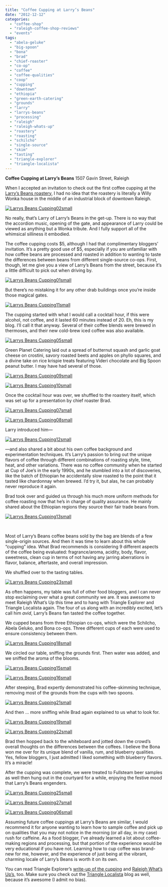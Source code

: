 ```yaml
---
title: "Coffee Cupping at Larry’s Beans"
date: "2012-12-12"
categories:
  - "coffee-shop"
  - "raleigh-coffee-shop-reviews"
  - "events"
tags:
  - "abela-geluke"
  - "big-spoon"
  - "bona"
  - "brad"
  - "chief-roaster"
  - "co-op"
  - "coffee"
  - "coffee-qualities"
  - "coop"
  - "cupping"
  - "downtown"
  - "ethiopia"
  - "green-earth-catering"
  - "grounds"
  - "larry"
  - "larrys-beans"
  - "processing"
  - "raleigh"
  - "raleigh-whats-up"
  - "roastery"
  - "roasting"
  - "schilcho"
  - "single-source"
  - "skim"
  - "tasting"
  - "triangle-explorer"
  - "triangle-localista"
---
```


**Coffee Cupping at Larry’s Beans** 1507 Gavin Street, Raleigh

When I accepted an invitation to check out the first coffee cupping at the [Larry’s Beans roastery](http://www.larrysbeans.com/), I had no idea that the roastery is literally a Willy Wonka house in the middle of an industrial block of downtown Raleigh.




<div class="caption">

[![](http://s3.amazonaws.com/thegourmez-wpmedia/2012/12/Larrys-Beans-Cupping02small.jpg "Larrys Beans Cupping02small")](http://s3.amazonaws.com/thegourmez-wpmedia/2012/12/Larrys-Beans-Cupping02small.jpg)</div>


No really, that’s Larry of Larry’s Beans in the get-up. There is no way that the accordion music, opening of the gate, and appearance of Larry could be viewed as anything but a Wonka tribute. And I fully support all of the whimsical silliness it embodied.

The coffee cupping costs $5, although I had that complimentary bloggers’ invitation. It’s a pretty good use of $5, especially if you are unfamiliar with how coffee beans are processed and roasted in addition to wanting to taste the differences between beans from different single-source co-ops. First, though, let me give you a view of Larry’s Beans from the street, because it’s a little difficult to pick out when driving by.




<div class="caption">

[![](http://s3.amazonaws.com/thegourmez-wpmedia/2012/12/Larrys-Beans-Cupping01small-1024x279.jpg "Larrys Beans Cupping01small")](http://s3.amazonaws.com/thegourmez-wpmedia/2012/12/Larrys-Beans-Cupping01small.jpg)</div>


But there’s no mistaking it for any other drab buildings once you’re inside those magical gates.

[![](http://s3.amazonaws.com/thegourmez-wpmedia/2012/12/Larrys-Beans-Cupping11small.jpg "Larrys Beans Cupping11small")](http://s3.amazonaws.com/thegourmez-wpmedia/2012/12/Larrys-Beans-Cupping11small.jpg)

The cupping started with what I would call a cocktail hour, if this were alcohol, not coffee, and it lasted 60 minutes instead of 20. Eh, this is my blog. I’ll call it that anyway. Several of their coffee blends were brewed in thermoses, and their new cold-brew iced coffee was also available.

[![](http://s3.amazonaws.com/thegourmez-wpmedia/2012/12/Larrys-Beans-Cupping05small.jpg "Larrys Beans Cupping05small")](http://s3.amazonaws.com/thegourmez-wpmedia/2012/12/Larrys-Beans-Cupping05small.jpg)

Green Planet Catering laid out a spread of butternut squash and garlic goat cheese on crostini, savory roasted beets and apples on phyllo squares, and a divine take on rice krispie treats featuring Videri chocolate and Big Spoon peanut butter. I may have had several of those.

[![](http://s3.amazonaws.com/thegourmez-wpmedia/2012/12/Larrys-Beans-Cupping09small.jpg "Larrys Beans Cupping09small")](http://s3.amazonaws.com/thegourmez-wpmedia/2012/12/Larrys-Beans-Cupping09small.jpg)

[![](http://s3.amazonaws.com/thegourmez-wpmedia/2012/12/Larrys-Beans-Cupping10small.jpg "Larrys Beans Cupping10small")](http://s3.amazonaws.com/thegourmez-wpmedia/2012/12/Larrys-Beans-Cupping10small.jpg)

Once the cocktail hour was over, we shuffled to the roastery itself, which was set up for a presentation by chief roaster Brad.

[![](http://s3.amazonaws.com/thegourmez-wpmedia/2012/12/Larrys-Beans-Cupping07small.jpg "Larrys Beans Cupping07small")](http://s3.amazonaws.com/thegourmez-wpmedia/2012/12/Larrys-Beans-Cupping07small.jpg)




<div class="caption">

[![](http://s3.amazonaws.com/thegourmez-wpmedia/2012/12/Larrys-Beans-Cupping08small.jpg "Larrys Beans Cupping08small")](http://s3.amazonaws.com/thegourmez-wpmedia/2012/12/Larrys-Beans-Cupping08small.jpg)</div>


Larry introduced him—

[![](http://s3.amazonaws.com/thegourmez-wpmedia/2012/12/Larrys-Beans-Cupping12small.jpg "Larrys Beans Cupping12small")](http://s3.amazonaws.com/thegourmez-wpmedia/2012/12/Larrys-Beans-Cupping12small.jpg)

—and also shared a bit about his own coffee background and experimentation techniques. It’s Larry’s passion to bring out the unique flavors of coffee through different combinations of roasting style, time, heat, and other variations. There was no coffee community when he started at Cup of Joe’s in the early 1990s, and he stumbled into a lot of discoveries, like the batch of Ethiopian he accidentally slow roasted to the point that it tasted like chardonnay when brewed. I’d try it, but alas, he can probably never reproduce it again.

Brad took over and guided us through his much more uniform methods for coffee roasting now that he’s in charge of quality assurance. He mainly shared about the Ethiopian regions they source their fair trade beans from.

[![](http://s3.amazonaws.com/thegourmez-wpmedia/2012/12/Larrys-Beans-Cupping13small.jpg "Larrys Beans Cupping13small")](http://s3.amazonaws.com/thegourmez-wpmedia/2012/12/Larrys-Beans-Cupping13small.jpg)

 

Most of Larry’s Beans coffee beans sold by the bag are blends of a few single-origin sources. And then it was time to learn about this whole “cupping” idea. What Brad recommends is considering 9 different aspects of the coffee being evaluated: fragrance/aroma, acidity, body, flavor, sweetness, clean cup in terms of not having any jarring aberrations in flavor, balance, aftertaste, and overall impression.

We shuffled over to the tasting tables.

[![](http://s3.amazonaws.com/thegourmez-wpmedia/2012/12/Larrys-Beans-Cupping23small.jpg "Larrys Beans Cupping23small")](http://s3.amazonaws.com/thegourmez-wpmedia/2012/12/Larrys-Beans-Cupping23small.jpg)

As often happens, my table was full of other food bloggers, and I can never stop exclaiming over what a great community we are. It was awesome to meet Raleigh What’s Up this time and to hang with Triangle Explorer and Triangle Localista again. The four of us along with an incredibly excited, let’s call him _avid_, Larry’s Beans fan tasted the coffee together.

We cupped beans from three Ethiopian co-ops, which were the Schilcho, Abela Geluko, and Bona co-ops. Three different cups of each were used to ensure consistency between them.




<div class="caption">

[![](http://s3.amazonaws.com/thegourmez-wpmedia/2012/12/Larrys-Beans-Cupping18small.jpg "Larrys Beans Cupping18small")](http://s3.amazonaws.com/thegourmez-wpmedia/2012/12/Larrys-Beans-Cupping18small.jpg)</div>


We circled our table, sniffing the grounds first. Then water was added, and we sniffed the aroma of the blooms.

[![](http://s3.amazonaws.com/thegourmez-wpmedia/2012/12/Larrys-Beans-Cupping15small.jpg "Larrys Beans Cupping15small")](http://s3.amazonaws.com/thegourmez-wpmedia/2012/12/Larrys-Beans-Cupping15small.jpg)

[![](http://s3.amazonaws.com/thegourmez-wpmedia/2012/12/Larrys-Beans-Cupping16small.jpg "Larrys Beans Cupping16small")](http://s3.amazonaws.com/thegourmez-wpmedia/2012/12/Larrys-Beans-Cupping16small.jpg)

After steeping, Brad expertly demonstrated his coffee-skimming technique, removing most of the grounds from the cups with two spoons.

[![](http://s3.amazonaws.com/thegourmez-wpmedia/2012/12/Larrys-Beans-Cupping21small.jpg "Larrys Beans Cupping21small")](http://s3.amazonaws.com/thegourmez-wpmedia/2012/12/Larrys-Beans-Cupping21small.jpg)

And then … more sniffing while Brad again explained to us what to look for.




<div class="caption">

[![](http://s3.amazonaws.com/thegourmez-wpmedia/2012/12/Larrys-Beans-Cupping19small.jpg "Larrys Beans Cupping19small")](http://s3.amazonaws.com/thegourmez-wpmedia/2012/12/Larrys-Beans-Cupping19small.jpg)</div>


[![](http://s3.amazonaws.com/thegourmez-wpmedia/2012/12/Larrys-Beans-Cupping22small.jpg "Larrys Beans Cupping22small")](http://s3.amazonaws.com/thegourmez-wpmedia/2012/12/Larrys-Beans-Cupping22small.jpg)

Brad then hopped back to the whiteboard and jotted down the crowd’s overall thoughts on the differences between the coffees. I believe the Bona won me over for its unique blend of vanilla, rum, and blueberry qualities. Yes, fellow bloggers, I just admitted I liked something with blueberry flavors. It’s a miracle!

After the cupping was complete, we were treated to Fullsteam beer samples as well then hung out in the courtyard for a while, enjoying the festive mood that Larry’s Beans engenders.




<div class="caption">

[![](http://s3.amazonaws.com/thegourmez-wpmedia/2012/12/Larrys-Beans-Cupping25small.jpg "Larrys Beans Cupping25small")](http://s3.amazonaws.com/thegourmez-wpmedia/2012/12/Larrys-Beans-Cupping25small.jpg)</div>





<div class="caption">

[![](http://s3.amazonaws.com/thegourmez-wpmedia/2012/12/Larrys-Beans-Cupping27small.jpg "Larrys Beans Cupping27small")](http://s3.amazonaws.com/thegourmez-wpmedia/2012/12/Larrys-Beans-Cupping27small.jpg)</div>





<div class="caption">

[![](http://s3.amazonaws.com/thegourmez-wpmedia/2012/12/Larrys-Beans-Cupping06small.jpg "Larrys Beans Cupping06small")](http://s3.amazonaws.com/thegourmez-wpmedia/2012/12/Larrys-Beans-Cupping06small.jpg)</div>


Assuming future coffee cuppings at Larry’s Beans are similar, I would recommend it for anyone wanting to learn how to sample coffee and pick up on qualities that you may not notice in the morning (or all day, in my case) rush for caffeine. As a food blogger, I’ve already learned a lot about coffee-making regions and processing, but that portion of the experience would be very educational if you have not. Learning how to cup coffee was brand-new for me, however, and the experience of just being at the vibrant, charming locale of Larry’s Beans is worth it on its own.

You can read Triangle Explorer’s [write-up of the cupping](http://triangleexplorer.com/2012/12/06/larrys-beans-of-raleigh-my-first-coffee-cupping/) and [Raleigh What’s Up’s,](http://raleighwhatsup.blogspot.com/2012/11/speaking-of-coffee.html) too. Make sure you check out the [Triangle Localista](http://www.trianglelocalista.com/) blog as well, because it’s awesome (I admit no bias).
